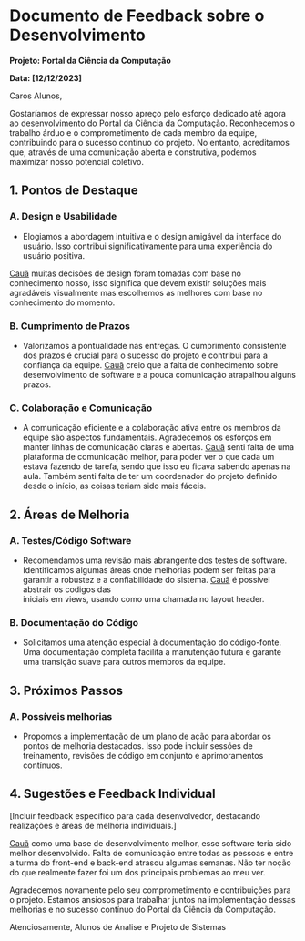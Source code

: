 # Documento de Feedback sobre o Desenvolvimento

**Projeto: Portal da Ciência da Computação**

**Data: [12/12/2023]**

Caros Alunos,

Gostaríamos de expressar nosso apreço pelo esforço dedicado até agora ao desenvolvimento do Portal da Ciência da Computação. Reconhecemos o trabalho árduo e o comprometimento de cada membro da equipe, contribuindo para o sucesso contínuo do projeto. No entanto, acreditamos que, através de uma comunicação aberta e construtiva, podemos maximizar nosso potencial coletivo.

## 1. Pontos de Destaque

### A. Design e Usabilidade
- Elogiamos a abordagem intuitiva e o design amigável da interface do usuário. Isso contribui significativamente para uma experiência do usuário positiva.
  
[Cauã](https://github.com/CauaRibeiroXY) muitas decisões de design foram tomadas com base no conhecimento nosso, isso significa que devem existir soluções mais agradáveis visualmente mas escolhemos as melhores com base no conhecimento do momento. 

### B. Cumprimento de Prazos
- Valorizamos a pontualidade nas entregas. O cumprimento consistente dos prazos é crucial para o sucesso do projeto e contribui para a confiança da equipe.
[Cauã](https://github.com/CauaRibeiroXY) creio que a falta de conhecimento sobre desenvolvimento de software e a pouca comunicação atrapalhou alguns prazos.

### C. Colaboração e Comunicação
- A comunicação eficiente e a colaboração ativa entre os membros da equipe são aspectos fundamentais. Agradecemos os esforços em manter linhas de comunicação claras e abertas.
[Cauã](https://github.com/CauaRibeiroXY) senti falta de uma plataforma de comunicação melhor, para poder ver o que cada um estava fazendo de tarefa, sendo que isso eu ficava sabendo apenas na aula. Também senti falta de ter um coordenador do projeto definido desde o início, as coisas teriam sido mais fáceis.

## 2. Áreas de Melhoria

### A. Testes/Código Software
- Recomendamos uma revisão mais abrangente dos testes de software. Identificamos algumas áreas onde melhorias podem ser feitas para garantir a robustez e a confiabilidade do sistema.
[Cauã](https://github.com/CauaRibeiroXY) é possível abstrair os codigos das <div> iniciais em views, usando como uma chamada no layout header. 

### B. Documentação do Código
- Solicitamos uma atenção especial à documentação do código-fonte. Uma documentação completa facilita a manutenção futura e garante uma transição suave para outros membros da equipe.

## 3. Próximos Passos

### A. Possíveis melhorias
- Propomos a implementação de um plano de ação para abordar os pontos de melhoria destacados. Isso pode incluir sessões de treinamento, revisões de código em conjunto e aprimoramentos contínuos.

## 4. Sugestões e Feedback Individual

[Incluir feedback específico para cada desenvolvedor, destacando realizações e áreas de melhoria individuais.]

[Cauã](https://github.com/CauaRibeiroXY) como uma base de desenvolvimento melhor, esse software teria sido melhor desenvolvido. Falta de comunicação entre todas as pessoas e entre a turma do front-end e back-end atrasou algumas semanas. Não ter noção do que realmente fazer foi um dos principais problemas ao meu ver.

Agradecemos novamente pelo seu comprometimento e contribuições para o projeto. Estamos ansiosos para trabalhar juntos na implementação dessas melhorias e no sucesso contínuo do Portal da Ciência da Computação.

Atenciosamente, Alunos de Analise e Projeto de Sistemas

